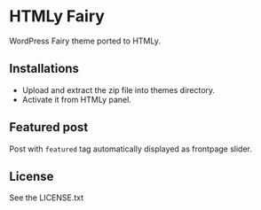 # HTMLy Fairy
WordPress Fairy theme ported to HTMLy.

## Installations 
 -  Upload and extract the zip file into themes directory.
 -  Activate it from HTMLy panel.
 
## Featured post
Post with `featured` tag automatically displayed as frontpage slider.

## License

See the LICENSE.txt
